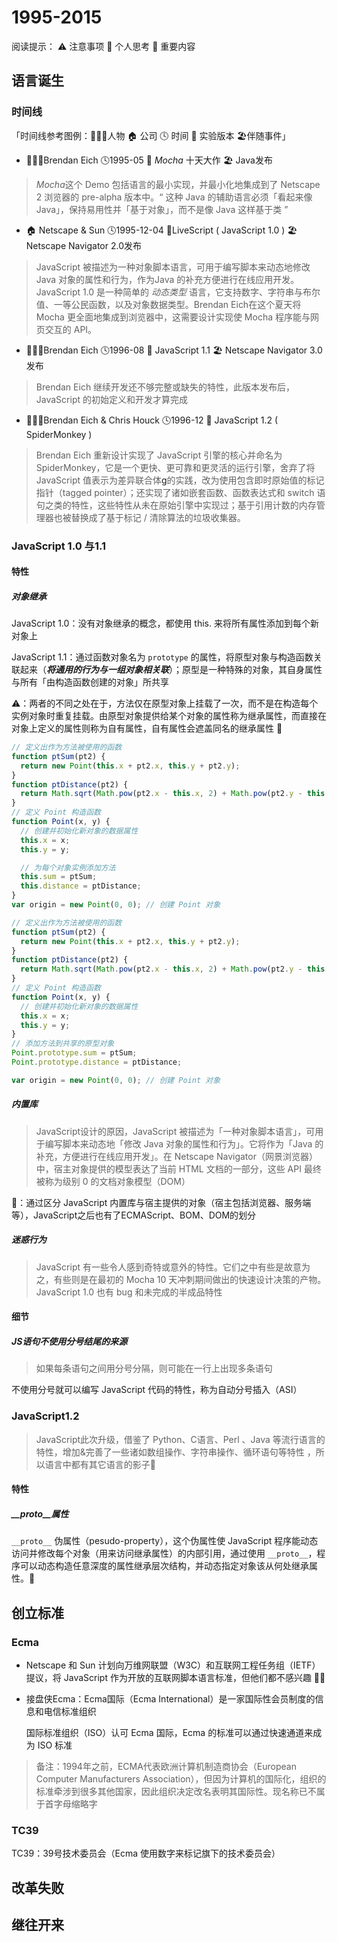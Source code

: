 # 1995-2015 

阅读提示： ⚠️ 注意事项    🤯 个人思考   🌟 重要内容   

## 语言诞生

### 时间线

「时间线参考图例：👱🏻‍♂️人物  🏠 公司   🕓 时间   🦊 实验版本  🏖伴随事件」

* 👱🏻‍♂️Brendan Eich  🕓1995-05  🦊 *Mocha*  十天大作  🏖 Java发布

> *Mocha*这个 Demo 包括语言的最小实现，并最小化地集成到了 Netscape 2 浏览器的 pre-alpha 版本中。“ 这种 Java 的辅助语言必须「看起来像 Java」，保持易用性并「基于对象」，而不是像 Java 这样基于类 ”

* 🏠 Netscape & Sun  🕓1995-12-04   🦊LiveScript ( JavaScript 1.0 )   🏖 Netscape Navigator 2.0发布

> JavaScript 被描述为一种对象脚本语言，可用于编写脚本来动态地修改 Java 对象的属性和行为，作为Java 的补充方便进行在线应用开发。JavaScript 1.0 是一种简单的 *动态类型* 语言，它支持数字、字符串与布尔值、一等公民函数，以及对象数据类型。Brendan Eich在这个夏天将 Mocha 更全面地集成到浏览器中，这需要设计实现使 Mocha 程序能与网页交互的 API。

* 👱🏻‍♂️Brendan Eich  🕓1996-08  🦊 JavaScript 1.1  🏖 Netscape Navigator 3.0发布

> Brendan Eich 继续开发还不够完整或缺失的特性，此版本发布后，JavaScript 的初始定义和开发才算完成

* 👱🏻‍♂️Brendan Eich & Chris Houck  🕓1996-12  🦊 JavaScript 1.2 ( SpiderMonkey )

> Brendan Eich 重新设计实现了 JavaScript 引擎的核心并命名为 SpiderMonkey，它是一个更快、更可靠和更灵活的运行引擎，舍弃了将 JavaScript 值表示为差异联合体[g](https://cn.history.js.org/appendices.html#discriminated-union)的实践，改为使用包含即时原始值的标记指针（tagged pointer）；还实现了诸如嵌套函数、函数表达式和 switch 语句之类的特性，这些特性从未在原始引擎中实现过；基于引用计数的内存管理器也被替换成了基于标记 / 清除算法的垃圾收集器。

### JavaScript 1.0 与1.1

#### 特性

##### 对象继承

JavaScript 1.0：没有对象继承的概念，都使用 this. 来将所有属性添加到每个新对象上

JavaScript 1.1：通过函数对象名为 `prototype` 的属性，将原型对象与构造函数关联起来（***将通用的行为与一组对象相关联***）；原型是一种特殊的对象，其自身属性与所有「由构造函数创建的对象」所共享

⚠️：两者的不同之处在于，方法仅在原型对象上挂载了一次，而不是在构造每个实例对象时重复挂载。由原型对象提供给某个对象的属性称为继承属性，而直接在对象上定义的属性则称为自有属性，自有属性会遮盖同名的继承属性 🌟

```js
// 定义出作为方法被使用的函数
function ptSum(pt2) {
  return new Point(this.x + pt2.x, this.y + pt2.y);
}
function ptDistance(pt2) {
  return Math.sqrt(Math.pow(pt2.x - this.x, 2) + Math.pow(pt2.y - this.y, 2));
}
// 定义 Point 构造函数
function Point(x, y) {
  // 创建并初始化新对象的数据属性
  this.x = x;
  this.y = y;

  // 为每个对象实例添加方法
  this.sum = ptSum;
  this.distance = ptDistance;
}
var origin = new Point(0, 0); // 创建 Point 对象
```

```js
// 定义出作为方法被使用的函数
function ptSum(pt2) {
  return new Point(this.x + pt2.x, this.y + pt2.y);
}
function ptDistance(pt2) {
  return Math.sqrt(Math.pow(pt2.x - this.x, 2) + Math.pow(pt2.y - this.y, 2));
}
// 定义 Point 构造函数
function Point(x, y) {
  // 创建并初始化新对象的数据属性
  this.x = x;
  this.y = y;
}
// 添加方法到共享的原型对象
Point.prototype.sum = ptSum;
Point.prototype.distance = ptDistance;

var origin = new Point(0, 0); // 创建 Point 对象
```

##### 内置库

>  JavaScript设计的原因，JavaScript 被描述为「一种对象脚本语言」，可用于编写脚本来动态地「修改 Java 对象的属性和行为」。它将作为「Java 的补充，方便进行在线应用开发」。在 Netscape Navigator（网景浏览器） 中，宿主对象提供的模型表达了当前 HTML 文档的一部分，这些 API 最终被称为级别 0 的文档对象模型（DOM）

  🤯：通过区分 JavaScript 内置库与宿主提供的对象（宿主包括浏览器、服务端等），JavaScript之后也有了ECMAScript、BOM、DOM的划分

##### 迷惑行为

> JavaScript 有一些令人感到奇特或意外的特性。它们之中有些是故意为之，有些则是在最初的 Mocha 10 天冲刺期间做出的快速设计决策的产物。JavaScript 1.0 也有 bug 和未完成的半成品特性

#### 细节

##### JS语句不使用分号结尾的来源

> 如果每条语句之间用分号分隔，则可能在一行上出现多条语句 

不使用分号就可以编写 JavaScript 代码的特性，称为自动分号插入（ASI）

### JavaScript1.2

> JavaScript此次升级，借鉴了 Python、C语言、Perl 、Java 等流行语言的特性，增加&完善了一些诸如数组操作、字符串操作、循环语句等特性 ，所以语言中都有其它语言的影子🌟

#### 特性

#####   __proto__属性

 `__proto__` 伪属性（pesudo-property），这个伪属性使 JavaScript 程序能动态访问并修改每个对象（用来访问继承属性）的内部引用，通过使用 `__proto__`，程序可以动态构造任意深度的属性继承层次结构，并动态指定对象该从何处继承属性。🌟

## 创立标准

### Ecma

* Netscape 和 Sun 计划向万维网联盟（W3C）和互联网工程任务组（IETF）提议，将 JavaScript 作为开放的互联网脚本语言标准，但他们都不感兴趣 🤷‍♂️

* 接盘侠Ecma：Ecma国际（Ecma International）是一家国际性会员制度的信息和电信标准组织

  国际标准组织（ISO）认可 Ecma 国际，Ecma 的标准可以通过快速通道来成为 ISO 标准

> 备注：1994年之前，ECMA代表欧洲计算机制造商协会（European Computer Manufacturers Association），但因为计算机的国际化，组织的标准牵涉到很多其他国家，因此组织决定改名表明其国际性。现名称已不属于首字母缩略字

###  TC39  

TC39：39号技术委员会（Ecma 使用数字来标记旗下的技术委员会）

##  改革失败

## 继往开来

